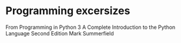 Programming excersizes
===
From Programming in Python 3
A Complete Introduction to the Python Language
Second Edition
Mark Summerfield